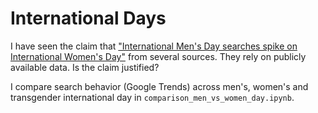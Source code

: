# International Days
I have seen the claim that ["International Men's Day searches spike on International Women's Day"](https://mashable.com/2018/03/08/mens-day-searches-spike-on-womens-day/?europe=true#ZEhletJ7Haqd) from several sources. They rely on publicly available data. Is the claim justified?

I compare search behavior (Google Trends) across men's, women's and transgender international day in `comparison_men_vs_women_day.ipynb`.
